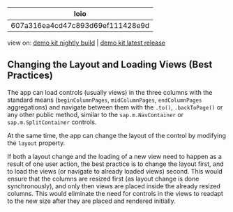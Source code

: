 <!-- loio607a316ea4cd47c893d69ef111428e9d -->

| loio |
| -----|
| 607a316ea4cd47c893d69ef111428e9d |

<div id="loio">

view on: [demo kit nightly build](https://openui5nightly.hana.ondemand.com/#/topic/607a316ea4cd47c893d69ef111428e9d) | [demo kit latest release](https://openui5.hana.ondemand.com/#/topic/607a316ea4cd47c893d69ef111428e9d)</div>

## Changing the Layout and Loading Views \(Best Practices\)

The app can load controls \(usually views\) in the three columns with the standard means \(`beginColumnPages`, `midColumnPages`, `endColumnPages` aggregations\) and navigate between them with the `.to()`, `.backToPage()` or any other public method, similar to the `sap.m.NavContainer` or `sap.m.SplitContainer` controls.

At the same time, the app can change the layout of the control by modifying the `layout` property.

If both a layout change and the loading of a new view need to happen as a result of one user action, the best practice is to change the layout first, and to load the views \(or navigate to already loaded views\) second. This would ensure that the columns are resized first \(as layout change is done synchronously\), and only then views are placed inside the already resized columns. This would eliminate the need for controls in the views to readapt to the new size after they are placed and rendered initially.

